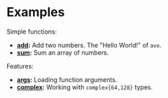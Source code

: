 # Examples

Simple functions:

* **[add](add):** Add two numbers. The "Hello World!" of `avo`.
* **[sum](sum):** Sum an array of numbers.

Features:

* **[args](args):** Loading function arguments.
* **[complex](complex):** Working with `complex{64,128}` types.
